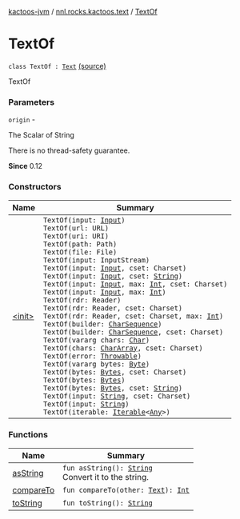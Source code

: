 [kactoos-jvm](../../index.md) / [nnl.rocks.kactoos.text](../index.md) / [TextOf](.)

# TextOf

`class TextOf : `[`Text`](../../nnl.rocks.kactoos/-text/index.md) [(source)](https://github.com/neonailol/kactoos/blob/master/kactoos-jvm/src/main/kotlin/nnl/rocks/kactoos/text/TextOf.kt#L35)

TextOf

### Parameters

`origin` -

The Scalar of String




There is no thread-safety guarantee.




**Since**
0.12

### Constructors

| Name | Summary |
|---|---|
| [&lt;init&gt;](-init-.md) | `TextOf(input: `[`Input`](../../nnl.rocks.kactoos/-input/index.md)`)`<br>`TextOf(url: URL)`<br>`TextOf(uri: URI)`<br>`TextOf(path: Path)`<br>`TextOf(file: File)`<br>`TextOf(input: InputStream)`<br>`TextOf(input: `[`Input`](../../nnl.rocks.kactoos/-input/index.md)`, cset: Charset)`<br>`TextOf(input: `[`Input`](../../nnl.rocks.kactoos/-input/index.md)`, cset: `[`String`](https://kotlinlang.org/api/latest/jvm/stdlib/kotlin/-string/index.html)`)`<br>`TextOf(input: `[`Input`](../../nnl.rocks.kactoos/-input/index.md)`, max: `[`Int`](https://kotlinlang.org/api/latest/jvm/stdlib/kotlin/-int/index.html)`, cset: Charset)`<br>`TextOf(input: `[`Input`](../../nnl.rocks.kactoos/-input/index.md)`, max: `[`Int`](https://kotlinlang.org/api/latest/jvm/stdlib/kotlin/-int/index.html)`)`<br>`TextOf(rdr: Reader)`<br>`TextOf(rdr: Reader, cset: Charset)`<br>`TextOf(rdr: Reader, cset: Charset, max: `[`Int`](https://kotlinlang.org/api/latest/jvm/stdlib/kotlin/-int/index.html)`)`<br>`TextOf(builder: `[`CharSequence`](https://kotlinlang.org/api/latest/jvm/stdlib/kotlin/-char-sequence/index.html)`)`<br>`TextOf(builder: `[`CharSequence`](https://kotlinlang.org/api/latest/jvm/stdlib/kotlin/-char-sequence/index.html)`, cset: Charset)`<br>`TextOf(vararg chars: `[`Char`](https://kotlinlang.org/api/latest/jvm/stdlib/kotlin/-char/index.html)`)`<br>`TextOf(chars: `[`CharArray`](https://kotlinlang.org/api/latest/jvm/stdlib/kotlin/-char-array/index.html)`, cset: Charset)`<br>`TextOf(error: `[`Throwable`](https://kotlinlang.org/api/latest/jvm/stdlib/kotlin/-throwable/index.html)`)`<br>`TextOf(vararg bytes: `[`Byte`](https://kotlinlang.org/api/latest/jvm/stdlib/kotlin/-byte/index.html)`)`<br>`TextOf(bytes: `[`Bytes`](../../nnl.rocks.kactoos/-bytes/index.md)`, cset: Charset)`<br>`TextOf(bytes: `[`Bytes`](../../nnl.rocks.kactoos/-bytes/index.md)`)`<br>`TextOf(bytes: `[`Bytes`](../../nnl.rocks.kactoos/-bytes/index.md)`, cset: `[`String`](https://kotlinlang.org/api/latest/jvm/stdlib/kotlin/-string/index.html)`)`<br>`TextOf(input: `[`String`](https://kotlinlang.org/api/latest/jvm/stdlib/kotlin/-string/index.html)`, cset: Charset)`<br>`TextOf(input: `[`String`](https://kotlinlang.org/api/latest/jvm/stdlib/kotlin/-string/index.html)`)`<br>`TextOf(iterable: `[`Iterable`](https://kotlinlang.org/api/latest/jvm/stdlib/kotlin.collections/-iterable/index.html)`<`[`Any`](https://kotlinlang.org/api/latest/jvm/stdlib/kotlin/-any/index.html)`>)` |

### Functions

| Name | Summary |
|---|---|
| [asString](as-string.md) | `fun asString(): `[`String`](https://kotlinlang.org/api/latest/jvm/stdlib/kotlin/-string/index.html)<br>Convert it to the string. |
| [compareTo](compare-to.md) | `fun compareTo(other: `[`Text`](../../nnl.rocks.kactoos/-text/index.md)`): `[`Int`](https://kotlinlang.org/api/latest/jvm/stdlib/kotlin/-int/index.html) |
| [toString](to-string.md) | `fun toString(): `[`String`](https://kotlinlang.org/api/latest/jvm/stdlib/kotlin/-string/index.html) |
